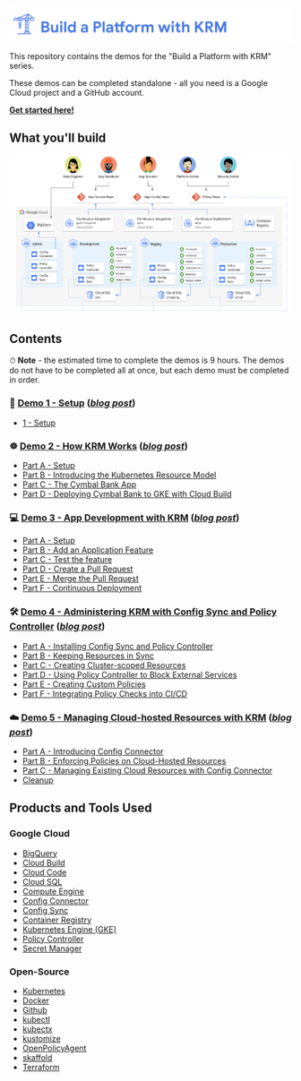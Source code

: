 ![](screenshots/logo.png)

This repository contains the demos for the "Build a Platform with KRM" series.

These demos can be completed standalone - all you need is a Google Cloud project and a GitHub account. 

**[Get started here!](/1-setup)**

## What you'll build

![screenshot](screenshots/architecture.png)

## Contents 

⏱ **Note** - the estimated time to complete the demos is 9 hours. The demos do not have to be completed all at once, but each demo must be completed in order. 

### 🚧  [Demo 1 - Setup](/1-setup) (*[blog post](https://cloud.google.com/blog/topics/developers-practitioners/build-platform-krm-part-1-whats-platform)*) 
- [1 - Setup](/1-setup)

### ☸️  [Demo 2 - How KRM Works](/2-how-krm-works) (*[blog post](https://cloud.google.com/blog/topics/developers-practitioners/build-platform-krm-part-2-how-kubernetes-resource-model-works)*) 
- [Part A - Setup](/2-how-krm-works/partA-setup.md)
- [Part B - Introducing the Kubernetes Resource Model](/2-how-krm-works/partB-introducing-krm.md)
- [Part C - The Cymbal Bank App](/2-how-krm-works/partC-cymbal-bank.md)
- [Part D - Deploying Cymbal Bank to GKE with Cloud Build](/2-how-krm-works/partD-cloud-build-cd.md)

### 💻  [Demo 3 - App Development with KRM](/3-app-dev) (*[blog post](https://cloud.google.com/blog/topics/developers-practitioners/build-platform-krm-part-3-simplifying-kubernetes-app-development)*) 
- [Part A - Setup](/3-app-dev/partA-setup.md)
- [Part B - Add an Application Feature](/3-app-dev/partB-app-feature.md)
- [Part C - Test the feature](/3-app-dev/partC-test.md)
- [Part D - Create a Pull Request](/3-app-dev/partD-ci-pr.md)
- [Part E - Merge the Pull Request](/3-app-dev/partE-ci-main.md)
- [Part F - Continuous Deployment](/3-app-dev/partF-cd.md)
 
### 🛠  [Demo 4 - Administering KRM with Config Sync and Policy Controller](/4-platform-admin) (*[blog post](https://cloud.google.com/blog/topics/developers-practitioners/build-platform-krm-part-4-administering-multi-cluster-environment)*)
- [Part A - Installing Config Sync and Policy Controller](/4-platform-admin/partA-installation.md)
- [Part B - Keeping Resources in Sync](/4-platform-admin/partB-configsync.md)
- [Part C - Creating Cluster-scoped Resources](/4-platform-admin/partC-cluster-scoped.md)
- [Part D - Using Policy Controller to Block External Services](/4-platform-admin/partD-policy-controller.md)
- [Part E - Creating Custom Policies](/4-platform-admin/partE-custom-policies.md)
- [Part F - Integrating Policy Checks into CI/CD](/4-platform-admin/partF-policy-check-ci.md)

### ☁️  [Demo 5 - Managing Cloud-hosted Resources with KRM](/5-hosted-resources) (*[blog post](https://cloud.google.com/blog/topics/developers-practitioners/build-platform-krm-part-5-manage-hosted-resources-kubernetes)*)
- [Part A - Introducing Config Connector](/5-hosted-resources/partA-config-connector.md)
- [Part B - Enforcing Policies on Cloud-Hosted Resources](5-hosted-resources/partB-cloud-policies.md)
- [Part C - Managing Existing Cloud Resources with Config Connector](/5-hosted-resources/partC-existing-resources.md)
- [Cleanup](https://github.com/askmeegs/build-a-platform-with-krm/blob/main/5-hosted-resources/partC-existing-resources.md#cleaning-up)

## Products and Tools Used

### Google Cloud 

- [BigQuery](https://cloud.google.com/bigquery/docs/introduction)
- [Cloud Build](https://cloud.google.com/build)
- [Cloud Code](https://cloud.google.com/code)
- [Cloud SQL](https://cloud.google.com/sql/)
- [Compute Engine](https://cloud.google.com/compute/docs/quickstart-linux)
- [Config Connector](https://cloud.google.com/config-connector/docs/overview)
- [Config Sync](https://cloud.google.com/kubernetes-engine/docs/add-on/config-sync/overview)
- [Container Registry](https://cloud.google.com/container-registry)
- [Kubernetes Engine (GKE)](https://cloud.google.com/kubernetes-engine)
- [Policy Controller](https://cloud.google.com/anthos-config-management/docs/concepts/policy-controller) 
- [Secret Manager](https://cloud.google.com/secret-manager)

### Open-Source 
- [Kubernetes](https://kubernetes.io)
- [Docker](https://www.docker.com/) 
- [Github](https://github.com) 
- [kubectl](https://kubernetes.io/docs/reference/kubectl/overview/)
- [kubectx](https://github.com/ahmetb/kubectx)
- [kustomize](https://kustomize.io/)
- [OpenPolicyAgent](https://www.openpolicyagent.org/)
- [skaffold](https://skaffold.dev)
- [Terraform](https://www.terraform.io/)
